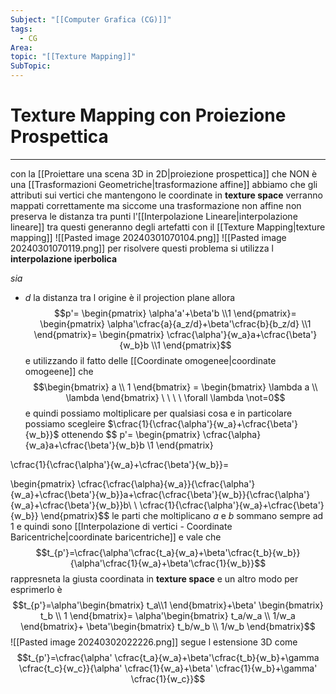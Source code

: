 ```yaml
---
Subject: "[[Computer Grafica (CG)]]"
tags:
  - CG
Area: 
topic: "[[Texture Mapping]]"
SubTopic:
---
```


# Texture Mapping con Proiezione Prospettica
---
con la [[Proiettare una scena 3D in 2D|proiezione prospettica]] che NON è una [[Trasformazioni Geometriche|trasformazione affine]] abbiamo che gli attributi sui vertici che mantengono le coordinate in __texture space__ verranno mappati correttamente ma siccome una trasformazione non affine non preserva le distanza tra punti l'[[Interpolazione Lineare|interpolazione lineare]] tra questi generanno degli artefatti con il  [[Texture Mapping|texture mapping]]
![[Pasted image 20240301070104.png]]
![[Pasted image 20240301070119.png]]
per risolvere questi problema si utilizza l __interpolazione iperbolica__

_sia_
- $d$ la distanza tra l origine è il projection plane
allora $$p'=
\begin{pmatrix}
\alpha'a'+\beta'b \\1
\end{pmatrix}=
\begin{pmatrix}
\alpha'\cfrac{a}{a_z/d}+\beta'\cfrac{b}{b_z/d} \\1
\end{pmatrix}=
\begin{pmatrix}
\cfrac{\alpha'}{w_a}a+\cfrac{\beta'}{w_b}b \\1
\end{pmatrix}$$
e utilizzando il fatto delle [[Coordinate omogenee|coordinate omogeene]] che $$\begin{bmatrix}
a \\ 1
\end{bmatrix} =
\begin{bmatrix}
\lambda a \\ \lambda
\end{bmatrix}  \ \ \ \ \forall \lambda \not=0$$ e quindi possiamo moltiplicare per qualsiasi cosa e in particolare possiamo scegleire $\cfrac{1}{\cfrac{\alpha'}{w_a}+\cfrac{\beta'}{w_b}}$ ottenendo $$
p'=
\begin{pmatrix}
\cfrac{\alpha}{w_a}a+\cfrac{\beta'}{w_b}b \\1
\end{pmatrix}

\cfrac{1}{\cfrac{\alpha'}{w_a}+\cfrac{\beta'}{w_b}}=

\begin{pmatrix}
\cfrac{\cfrac{\alpha}{w_a}}{\cfrac{\alpha'}{w_a}+\cfrac{\beta'}{w_b}}a+\cfrac{\cfrac{\beta'}{w_b}}{\cfrac{\alpha'}{w_a}+\cfrac{\beta'}{w_b}}b\\ \\
\cfrac{1}{\cfrac{\alpha'}{w_a}+\cfrac{\beta'}{w_b}}
\end{pmatrix}$$
le parti che moltiplicano $a$ e $b$ sommano sempre ad 1 e quindi sono [[Interpolazione di vertici - Coordinate Baricentriche|coordinate baricentriche]] e vale che $$t_{p'}=\cfrac{\alpha'\cfrac{t_a}{w_a}+\beta'\cfrac{t_b}{w_b}}{\alpha'\cfrac{1}{w_a}+\beta'\cfrac{1}{w_b}}$$
rappresneta la giusta coordinata in __texture space__ e un altro modo per esprimerlo è $$t_{p'}=\alpha'\begin{bmatrix}
t_a\\1
\end{bmatrix}+\beta'
\begin{bmatrix}
t_b \\ 1
\end{bmatrix}= \alpha'\begin{bmatrix}
t_a/w_a \\ 1/w_a
\end{bmatrix}+
\beta'\begin{bmatrix}
t_b/w_b \\ 1/w_b
\end{bmatrix}$$
![[Pasted image 20240302022226.png]]
segue l estensione 3D come
$$t_{p'}=\cfrac{\alpha' \cfrac{t_a}{w_a}+\beta'\cfrac{t_b}{w_b}+\gamma \cfrac{t_c}{w_c}}{\alpha' \cfrac{1}{w_a}+\beta' \cfrac{1}{w_b}+\gamma' \cfrac{1}{w_c}}$$

